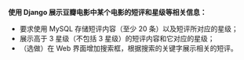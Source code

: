 **使用 Django 展示豆瓣电影中某个电影的短评和星级等相关信息：**

- 要求使用 MySQL 存储短评内容（至少 20 条）以及短评所对应的星级；
- 展示高于 3 星级（不包括 3 星级）的短评内容和它对应的星级；
- （选做）在 Web 界面增加搜索框，根据搜索的关键字展示相关的短评。